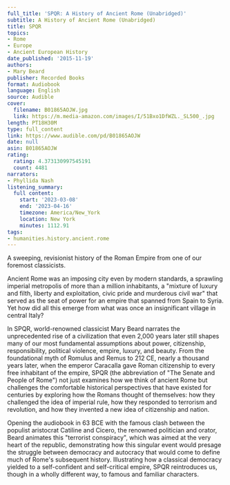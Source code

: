 ```yaml
---
full_title: 'SPQR: A History of Ancient Rome (Unabridged)'
subtitle: A History of Ancient Rome (Unabridged)
title: SPQR
topics:
- Rome
- Europe
- Ancient European History
date_published: '2015-11-19'
authors:
- Mary Beard
publisher: Recorded Books
format: Audiobook
language: English
source: Audible
cover:
  filename: B01865AOJW.jpg
  link: https://m.media-amazon.com/images/I/51Bxo1DfWZL._SL500_.jpg
length: PT18H30M
type: full_content
link: https://www.audible.com/pd/B01865AOJW
date: null
asin: B01865AOJW
rating:
  rating: 4.373130997545191
  count: 4481
narrators:
- Phyllida Nash
listening_summary:
  full content:
    start: '2023-03-08'
    end: '2023-04-16'
    timezone: America/New_York
    location: New York
    minutes: 1112.91
tags:
- humanities.history.ancient.rome
---
```

A sweeping, revisionist history of the Roman Empire from one of our foremost classicists.

Ancient Rome was an imposing city even by modern standards, a sprawling imperial metropolis of more than a million inhabitants, a "mixture of luxury and filth, liberty and exploitation, civic pride and murderous civil war" that served as the seat of power for an empire that spanned from Spain to Syria. Yet how did all this emerge from what was once an insignificant village in central Italy?

In SPQR, world-renowned classicist Mary Beard narrates the unprecedented rise of a civilization that even 2,000 years later still shapes many of our most fundamental assumptions about power, citizenship, responsibility, political violence, empire, luxury, and beauty. From the foundational myth of Romulus and Remus to 212 CE, nearly a thousand years later, when the emperor Caracalla gave Roman citizenship to every free inhabitant of the empire, SPQR (the abbreviation of "The Senate and People of Rome") not just examines how we think of ancient Rome but challenges the comfortable historical perspectives that have existed for centuries by exploring how the Romans thought of themselves: how they challenged the idea of imperial rule, how they responded to terrorism and revolution, and how they invented a new idea of citizenship and nation.

Opening the audiobook in 63 BCE with the famous clash between the populist aristocrat Catiline and Cicero, the renowned politician and orator, Beard animates this "terrorist conspiracy", which was aimed at the very heart of the republic, demonstrating how this singular event would presage the struggle between democracy and autocracy that would come to define much of Rome's subsequent history. Illustrating how a classical democracy yielded to a self-confident and self-critical empire, SPQR reintroduces us, though in a wholly different way, to famous and familiar characters.


